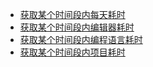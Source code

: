 * [获取某个时间段内每天耗时](../wakatime_service/daily_total_info)
* [获取某个时间段内编辑器耗时](../wakatime_service/editors_info)
* [获取某个时间段内编程语言耗时](../wakatime_service/languages_info)
* [获取某个时间段内项目耗时](../wakatime_service/projects_info)